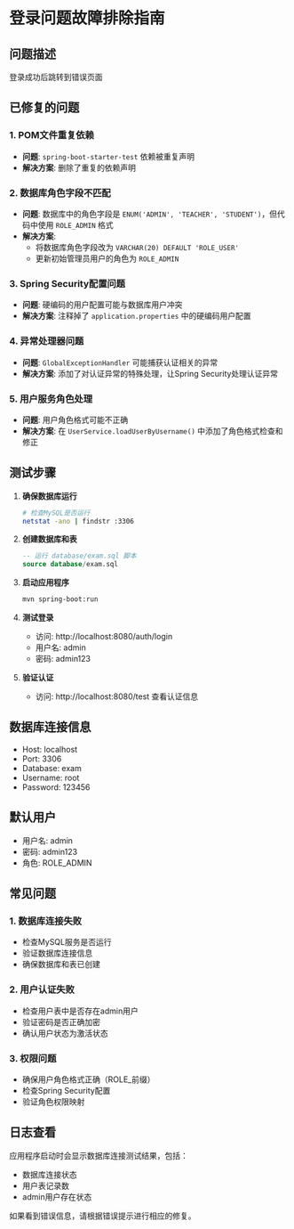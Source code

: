 # 登录问题故障排除指南

## 问题描述
登录成功后跳转到错误页面

## 已修复的问题

### 1. POM文件重复依赖
- **问题**: `spring-boot-starter-test` 依赖被重复声明
- **解决方案**: 删除了重复的依赖声明

### 2. 数据库角色字段不匹配
- **问题**: 数据库中的角色字段是 `ENUM('ADMIN', 'TEACHER', 'STUDENT')`，但代码中使用 `ROLE_ADMIN` 格式
- **解决方案**: 
  - 将数据库角色字段改为 `VARCHAR(20) DEFAULT 'ROLE_USER'`
  - 更新初始管理员用户的角色为 `ROLE_ADMIN`

### 3. Spring Security配置问题
- **问题**: 硬编码的用户配置可能与数据库用户冲突
- **解决方案**: 注释掉了 `application.properties` 中的硬编码用户配置

### 4. 异常处理器问题
- **问题**: `GlobalExceptionHandler` 可能捕获认证相关的异常
- **解决方案**: 添加了对认证异常的特殊处理，让Spring Security处理认证异常

### 5. 用户服务角色处理
- **问题**: 用户角色格式可能不正确
- **解决方案**: 在 `UserService.loadUserByUsername()` 中添加了角色格式检查和修正

## 测试步骤

1. **确保数据库运行**
   ```bash
   # 检查MySQL是否运行
   netstat -ano | findstr :3306
   ```

2. **创建数据库和表**
   ```sql
   -- 运行 database/exam.sql 脚本
   source database/exam.sql
   ```

3. **启动应用程序**
   ```bash
   mvn spring-boot:run
   ```

4. **测试登录**
   - 访问: http://localhost:8080/auth/login
   - 用户名: admin
   - 密码: admin123

5. **验证认证**
   - 访问: http://localhost:8080/test 查看认证信息

## 数据库连接信息
- Host: localhost
- Port: 3306
- Database: exam
- Username: root
- Password: 123456

## 默认用户
- 用户名: admin
- 密码: admin123
- 角色: ROLE_ADMIN

## 常见问题

### 1. 数据库连接失败
- 检查MySQL服务是否运行
- 验证数据库连接信息
- 确保数据库和表已创建

### 2. 用户认证失败
- 检查用户表中是否存在admin用户
- 验证密码是否正确加密
- 确认用户状态为激活状态

### 3. 权限问题
- 确保用户角色格式正确（ROLE_前缀）
- 检查Spring Security配置
- 验证角色权限映射

## 日志查看
应用程序启动时会显示数据库连接测试结果，包括：
- 数据库连接状态
- 用户表记录数
- admin用户存在状态

如果看到错误信息，请根据错误提示进行相应的修复。
